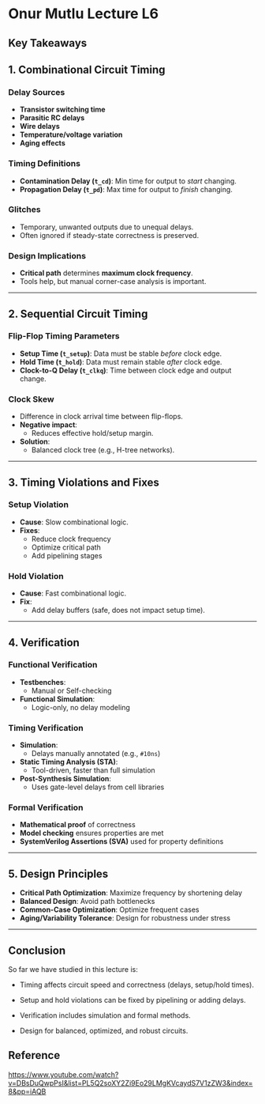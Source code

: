 # Onur Mutlu Lecture L6
## Key Takeaways

##  1. Combinational Circuit Timing

### Delay Sources

- **Transistor switching time**
- **Parasitic RC delays**
- **Wire delays**
- **Temperature/voltage variation**
- **Aging effects**

###  Timing Definitions

- **Contamination Delay (`t_cd`)**: Min time for output to _start_ changing.
- **Propagation Delay (`t_pd`)**: Max time for output to _finish_ changing.

###  Glitches

- Temporary, unwanted outputs due to unequal delays.
- Often ignored if steady-state correctness is preserved.

###  Design Implications

- **Critical path** determines **maximum clock frequency**.
- Tools help, but manual corner-case analysis is important.

---

## 2. Sequential Circuit Timing

###  Flip-Flop Timing Parameters

- **Setup Time (`t_setup`)**: Data must be stable _before_ clock edge.
- **Hold Time (`t_hold`)**: Data must remain stable _after_ clock edge.
- **Clock-to-Q Delay (`t_clkq`)**: Time between clock edge and output change.

###  Clock Skew

- Difference in clock arrival time between flip-flops.
- **Negative impact**:
  - Reduces effective hold/setup margin.
- **Solution**:
  - Balanced clock tree (e.g., H-tree networks).

---

##  3. Timing Violations and Fixes

###  Setup Violation

- **Cause**: Slow combinational logic.
- **Fixes**:
  - Reduce clock frequency
  - Optimize critical path
  - Add pipelining stages

###  Hold Violation

- **Cause**: Fast combinational logic.
- **Fix**:
  - Add delay buffers (safe, does not impact setup time).

---

##  4. Verification

###  Functional Verification

- **Testbenches**:
  - Manual or Self-checking
- **Functional Simulation**:
  - Logic-only, no delay modeling

###  Timing Verification

- **Simulation**:
  - Delays manually annotated (e.g., `#10ns`)
- **Static Timing Analysis (STA)**:
  - Tool-driven, faster than full simulation
- **Post-Synthesis Simulation**:
  - Uses gate-level delays from cell libraries

###  Formal Verification

- **Mathematical proof** of correctness
- **Model checking** ensures properties are met
- **SystemVerilog Assertions (SVA)** used for property definitions

---

##  5. Design Principles

-  **Critical Path Optimization**: Maximize frequency by shortening delay
-  **Balanced Design**: Avoid path bottlenecks
-  **Common-Case Optimization**: Optimize frequent cases
-  **Aging/Variability Tolerance**: Design for robustness under stress

---


## Conclusion
So far we have studied in this lecture is:
- Timing affects circuit speed and correctness (delays, setup/hold times).

- Setup and hold violations can be fixed by pipelining or adding delays.

- Verification includes simulation and formal methods.

- Design for balanced, optimized, and robust circuits.


## Reference
https://www.youtube.com/watch?v=DBsDuQwpPsI&list=PL5Q2soXY2Zi9Eo29LMgKVcaydS7V1zZW3&index=8&pp=iAQB


